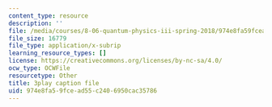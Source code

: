 ```yaml
---
content_type: resource
description: ''
file: /media/courses/8-06-quantum-physics-iii-spring-2018/974e8fa59fcead55c2406950cac35786_tmKD8T_Lm2I.srt
file_size: 16779
file_type: application/x-subrip
learning_resource_types: []
license: https://creativecommons.org/licenses/by-nc-sa/4.0/
ocw_type: OCWFile
resourcetype: Other
title: 3play caption file
uid: 974e8fa5-9fce-ad55-c240-6950cac35786
---
```

